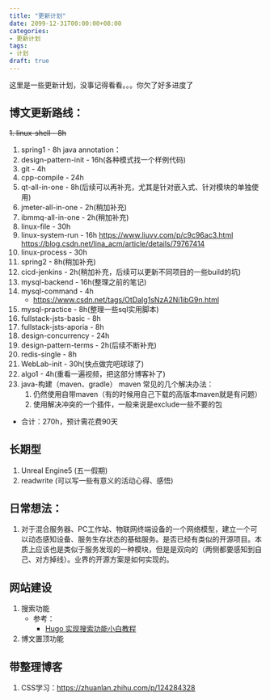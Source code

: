 ```yaml
---
title: "更新计划"
date: 2099-12-31T00:00:00+08:00
categories:
- 更新计划
tags:
- 计划
draft: true
---
```

这里是一些更新计划，没事记得看看。。。你欠了好多进度了
<!--more-->
## 博文更新路线：
~~1. linux-shell - 8h~~
1. spring1 - 8h
    java annotation：
1. design-pattern-init - 16h(各种模式找一个样例代码)
1. git - 4h
1. cpp-compile - 24h
1. qt-all-in-one - 8h(后续可以再补充，尤其是针对嵌入式、针对模块的单独使用)
1. jmeter-all-in-one - 2h(稍加补充)
1. ibmmq-all-in-one - 2h(稍加补充)
1. linux-file - 30h
1. linux-system-run - 16h https://www.liuvv.com/p/c9c96ac3.html https://blog.csdn.net/lina_acm/article/details/79767414
1. linux-process - 30h
1. spring2 - 8h(稍加补充)
1. cicd-jenkins - 2h(稍加补充，后续可以更新不同项目的一些build的坑)
1. mysql-backend - 16h(整理之前的笔记)
1. mysql-command - 4h
    - https://www.csdn.net/tags/OtDaIg1sNzA2Ni1ibG9n.html
1. mysql-practice - 8h(整理一些sql实用脚本)
1. fullstack-jsts-basic - 8h
1. fullstack-jsts-aporia - 8h
1. design-concurrency - 24h
1. design-pattern-terms - 2h(后续不断补充)
1. redis-single - 8h
1. WebLab-init - 30h(快点做完吧球球了)
1. algo1 - 4h(重看一遍视频，把这部分博客补了)
1. java-构建（maven、gradle）
    maven 常见的几个解决办法：
    1. 仍然使用自带maven（有的时候用自己下载的高版本maven就是有问题）
    1. 使用解决冲突的一个插件，一般来说是exclude一些不要的包
    

- 合计：270h，预计需花费90天

## 长期型
1. Unreal Engine5 (五一假期)
1. readwrite (可以写一些有意义的活动心得、感悟)

## 日常想法：
1. 对于混合服务器、PC工作站、物联网终端设备的一个网络模型，建立一个可以动态感知设备、服务生存状态的基础服务。是否已经有类似的开源项目。本质上应该也是类似于服务发现的一种模块，但是是双向的（两侧都要感知到自己、对方掉线）。业界的开源方案是如何实现的。

## 网站建设
1. 搜索功能
    - 参考：
        - [Hugo 实现搜索功能小白教程](https://blog.csdn.net/weixin_44903718/article/details/108541002)
2. 博文置顶功能

## 带整理博客
1. CSS学习：https://zhuanlan.zhihu.com/p/124284328
